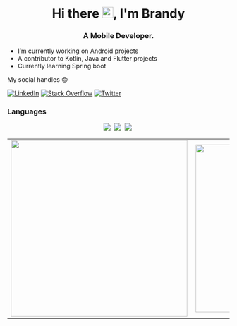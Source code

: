  <h1 align="center">Hi there <img src="https://media.giphy.com/media/hvRJCLFzcasrR4ia7z/giphy.gif" width="25px">, I'm Brandy</h1>

<h3 align="center">A Mobile Developer.</h3>

- I’m currently working on Android projects
- A contributor to Kotlin, Java and Flutter projects
- Currently learning Spring boot


 My social handles 😊 

[![LinkedIn](https://img.shields.io/badge/LinkedIn-%230077B5.svg?logo=linkedin&logoColor=white)](https://www.linkedin.com/in/brandy-odhiambo-989615202/) [![Stack Overflow](https://img.shields.io/badge/-Stackoverflow-FE7A16?logo=stack-overflow&logoColor=white)](https://stackoverflow.com/users/17639044/odhiambo-brandy) [![Twitter](https://img.shields.io/badge/Twitter-%231DA1F2.svg?logo=Twitter&logoColor=white)](https://twitter.com/Arianabrandy5)

### Languages

 <p align="center">
<img  src="https://img.shields.io/badge/Kotlin-8382E3?style=for-the-badge&logo=kotlin&logoColor=white">&nbsp;
<img  src="https://img.shields.io/badge/Java-E56F08?style=for-the-badge&logo=java&logoColor=white">&nbsp;
<img  src="https://img.shields.io/badge/Flutter-E56F08?style=for-the-badge&logo=fluter&logoColor=white">&nbsp;
</p>



<center>
  <table>
    <tr>
        <td><img width="400px" align="left" src="https://github-readme-stats.vercel.app/api?username=brandy-kay&count_private=true&show_icons=true&theme=dark&layout=compact" /></td>
        <td><img width="380px" align="left" src="https://github-readme-stats.vercel.app/api/top-langs/?username=brandy-kay&hide=html&layout=compact&theme=dark" /></td>      
    </tr>   
  </table>
</center>
